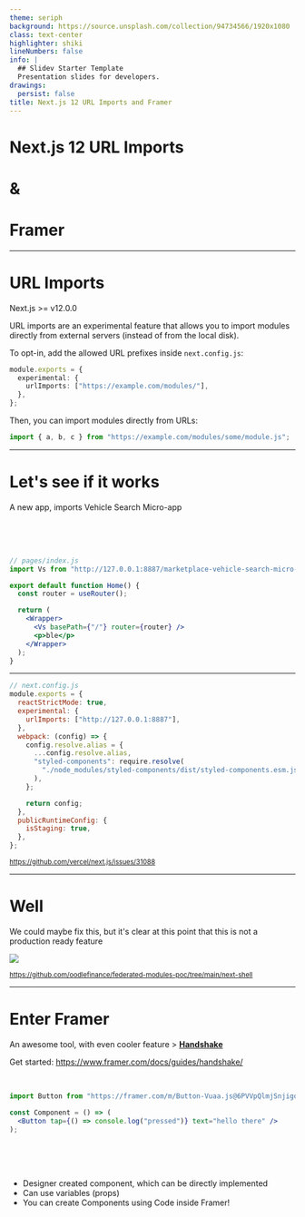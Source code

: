 ```yaml
---
theme: seriph
background: https://source.unsplash.com/collection/94734566/1920x1080
class: text-center
highlighter: shiki
lineNumbers: false
info: |
  ## Slidev Starter Template
  Presentation slides for developers.
drawings:
  persist: false
title: Next.js 12 URL Imports and Framer
---
```


# Next.js 12 URL Imports

# &

# Framer

<div class="abs-br m-6 flex gap-2">
  <a href="https://github.com/nova93/presentation-next-url-imports-framer" target="_blank" alt="GitHub"
    class="text-xl icon-btn opacity-50 !border-none !hover:text-white">
    <carbon-logo-github />
  </a>
</div>

<!--
- Next.js 12 release
- Middleware on-edge functions
- Rust compiler
- AND URL IMPORTS
- which enable some proper awesome tooling in Framer

oh and by the way, this whole presentation is an SPA, just in case there wasn't enough cool stuff to cover in this presentation
-->

---

# URL Imports

Next.js >= v12.0.0

URL imports are an experimental feature that allows you to import modules directly from external servers (instead of from the local disk).

To opt-in, add the allowed URL prefixes inside `next.config.js`:

```ts
module.exports = {
  experimental: {
    urlImports: ["https://example.com/modules/"],
  },
};
```

Then, you can import modules directly from URLs:

```jsx
import { a, b, c } from "https://example.com/modules/some/module.js";
```

<!--
Here's a blurb from next documentations.

As you can see, it's trivial to use this feature. We could quite easily implement this across our apps.

However, there are a few considerations:
1. Any imported package has to be an ESM module
2. `next.lock` files
-->

---

# Let's see if it works

A new app, imports Vehicle Search Micro-app

<br />
<br />
<br />

```jsx
// pages/index.js
import Vs from "http://127.0.0.1:8887/marketplace-vehicle-search-micro-app.esm.js";

export default function Home() {
  const router = useRouter();

  return (
    <Wrapper>
      <Vs basePath={"/"} router={router} />
      <p>ble</p>
    </Wrapper>
  );
}
```

<!--
Following the documentation, I've added our existing Vehicle Search Micro-app to a new next.js app.

Seems easy enough, just a URL import, and normal usage, as if it was any other component/package.

There was a bit more config needed, due to styled-components
-->

---

```js {all|4-6|7-16}
// next.config.js
module.exports = {
  reactStrictMode: true,
  experimental: {
    urlImports: ["http://127.0.0.1:8887"],
  },
  webpack: (config) => {
    config.resolve.alias = {
      ...config.resolve.alias,
      "styled-components": require.resolve(
        "./node_modules/styled-components/dist/styled-components.esm.js"
      ),
    };

    return config;
  },
  publicRuntimeConfig: {
    isStaging: true,
  },
};
```

<small><https://github.com/vercel/next.js/issues/31088></small>

<!--
At the top, we have typical `next.config.js` setup, including the experimental URL imports allowlist.

The custom webpack alias was required to get it sort of working. Notice it's resolving ESM package. CommonJS packages don't work with URL Imports.

Sort of, because it's still not working fully, but at least with this, we are getting the app to start.
-->

---

# Well

We could maybe fix this, but it's clear at this point that this is not a production ready feature

<img src="/url-imports-outcome.png" />

<small><https://github.com/oodlefinance/federated-modules-poc/tree/main/next-shell></small>

---

# Enter Framer

An awesome tool, with even cooler feature > <strong><u>Handshake</u></strong>

Get started: <https://www.framer.com/docs/guides/handshake/>

<br />

```jsx
import Button from "https://framer.com/m/Button-Vuaa.js@6PVVpQlmjSnjigo6pxzB";

const Component = () => (
  <Button tap={() => console.log("pressed")} text="hello there" />
);
```

<br />
<br />
<br />

- Designer created component, which can be directly implemented
- Can use variables (props)
- You can create Components using Code inside Framer!
